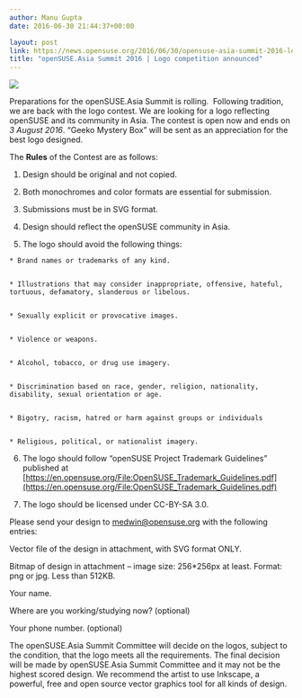 ```yaml
---
author: Manu Gupta
date: 2016-06-30 21:44:37+00:00

layout: post
link: https://news.opensuse.org/2016/06/30/opensuse-asia-summit-2016-logo-competition-announced/
title: "openSUSE.Asia Summit 2016 | Logo competition announced"
---
```

![](https://images.unsplash.com/photo-1415202575743-775c5d474848?ixlib=rb-0.3.5&q=80&fm=jpg&crop=entropy&s=e073cf3fe581fddb26acf4a37feae55f)



Preparations for the openSUSE.Asia Summit is rolling.  Following tradition, we are back with the logo contest. We are looking for a logo reflecting openSUSE and its community in Asia. The contest is open now and ends on _3 August 2016_. “Geeko Mystery Box” will be sent as an appreciation for the best logo designed.

The **Rules** of the Contest are as follows:



 	
  1. Design should be original and not copied.

 	
  2. Both monochromes and color formats are essential for submission.

 	
  3. Submissions must be in SVG format.

 	
  4. Design should reflect the openSUSE community in Asia.

 	
  5. The logo should avoid the following things:

 	
    * Brand names or trademarks of any kind.

 	
    * Illustrations that may consider inappropriate, offensive, hateful, tortuous, defamatory, slanderous or libelous.

 	
    * Sexually explicit or provocative images.

 	
    * Violence or weapons.

 	
    * Alcohol, tobacco, or drug use imagery.

 	
    * Discrimination based on race, gender, religion, nationality, disability, sexual orientation or age.

 	
    * Bigotry, racism, hatred or harm against groups or individuals

 	
    * Religious, political, or nationalist imagery.




 	
  6. The logo should follow “openSUSE Project Trademark Guidelines” published at [https://en.opensuse.org/File:OpenSUSE_Trademark_Guidelines.pdf](https://en.opensuse.org/File:OpenSUSE_Trademark_Guidelines.pdf)

 	
  7. The logo should be licensed under CC-BY-SA 3.0.


Please send your design to medwin@opensuse.org with the following entries:

Vector file of the design in attachment, with SVG format ONLY.

Bitmap of design in attachment – image size: 256*256px at least. Format: png or jpg. Less than 512KB.

Your name.

Where are you working/studying now? (optional)

Your phone number. (optional)

The openSUSE.Asia Summit Committee will decide on the logos, subject to the condition, that the logo meets all the requirements. The final decision will be made by openSUSE.Asia Summit Committee and it may not be the highest scored design. We recommend the artist to use Inkscape, a powerful, free and open source vector graphics tool for all kinds of design.

		
